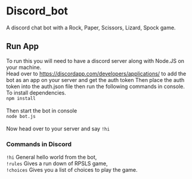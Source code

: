 # Discord_bot
A discord chat bot with a Rock, Paper, Scissors, Lizard, Spock game.

## Run App
To run this you will need to have a discord server along with Node.JS on your machine.<br/>
Head over to https://discordapp.com/developers/applications/ to add the bot as an app on your server and get the auth token
Then place the auth token into the auth.json file then run the following commands in console.<br/>
To install dependencies.<br/>
```npm install``` <br/>
<br/>
Then start the bot in console<br/>
```node bot.js``` <br/>
<br/>
Now head over to your server and say ```!hi```<br/>

### Commands in Discord
`!hi` General hello world from the bot,<br/>
`!rules` Gives a run down of RPSLS game,<br/>
`!choices` Gives you a list of choices to play the game.
